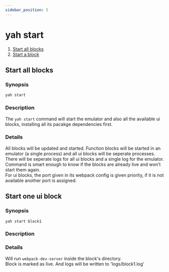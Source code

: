 ```yaml
---
sidebar_position: 5
---
```


# yah start

1. [Start all blocks](#start-all-blocks)
2. [Start a block](#start-one-ui-block)

## Start all blocks

### Synopsis

    yah start

### Description

The `yah start` command will start the emulator and also all the available ui blocks, installing all its pacakge dependencies first.

### Details

All blocks will be updated and started. Function blocks will be started in an emulator (a single process) and all ui blocks will be seperate processes.  
There will be seperate logs for all ui blocks and a single log for the emulator.  
Command is smart enough to know if the blocks are already live and won't start them again.  
For ui blocks, the port given in its webpack config is given priority, if it is not available another port is assigned.

<!-- ### Configuration -->

## Start one ui block

### Synopsis

    yah start block1

### Description

### Details

Will run `webpack-dev-server` inside the block's directory.  
Block is marked as live. And logs will be written to 'logs/block1.log'

<!-- ### Configuration -->
